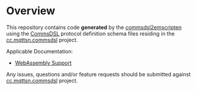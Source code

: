 # Overview
This repository contains code **generated** by the [commsdsl2emscripten](https://github.com/commschamp/commsdsl)
using the [CommsDSL](https://github.com/commschamp/CommsDSL-Specification) protocol definition schema files
residing in the [cc.mqttsn.commsdsl](https://github.com/commschamp/cc.mqttsn.commsdsl) project.

Applicable Documentation:

- [WebAssembly Support](https://github.com/commschamp/commsdsl/blob/master/doc/WebAssemblySupport.md)

Any issues, questions and/or feature requests
should be submitted against [cc.mqttsn.commsdsl](https://github.com/commschamp/cc.mqttsn.commsdsl) project.

